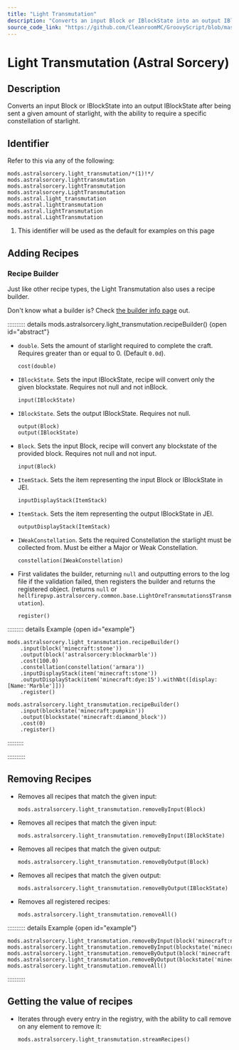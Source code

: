 ```yaml
---
title: "Light Transmutation"
description: "Converts an input Block or IBlockState into an output IBlockState after being sent a given amount of starlight, with the ability to require a specific constellation of starlight."
source_code_link: "https://github.com/CleanroomMC/GroovyScript/blob/master/src/main/java/com/cleanroommc/groovyscript/compat/mods/astralsorcery/LightTransmutation.java"
---
```


# Light Transmutation (Astral Sorcery)

## Description

Converts an input Block or IBlockState into an output IBlockState after being sent a given amount of starlight, with the ability to require a specific constellation of starlight.

## Identifier

Refer to this via any of the following:

```groovy:no-line-numbers {1}
mods.astralsorcery.light_transmutation/*(1)!*/
mods.astralsorcery.lighttransmutation
mods.astralsorcery.lightTransmutation
mods.astralsorcery.LightTransmutation
mods.astral.light_transmutation
mods.astral.lighttransmutation
mods.astral.lightTransmutation
mods.astral.LightTransmutation
```

1. This identifier will be used as the default for examples on this page

## Adding Recipes

### Recipe Builder

Just like other recipe types, the Light Transmutation also uses a recipe builder.

Don't know what a builder is? Check [the builder info page](../../../groovy/builder.md) out.

:::::::::: details mods.astralsorcery.light_transmutation.recipeBuilder() {open id="abstract"}
- `double`. Sets the amount of starlight required to complete the craft. Requires greater than or equal to 0. (Default `0.0d`).

    ```groovy:no-line-numbers
    cost(double)
    ```

- `IBlockState`. Sets the input IBlockState, recipe will convert only the given blockstate. Requires not null and not inBlock.

    ```groovy:no-line-numbers
    input(IBlockState)
    ```

- `IBlockState`. Sets the output IBlockState. Requires not null.

    ```groovy:no-line-numbers
    output(Block)
    output(IBlockState)
    ```

- `Block`. Sets the input Block, recipe will convert any blockstate of the provided block. Requires not null and not input.

    ```groovy:no-line-numbers
    input(Block)
    ```

- `ItemStack`. Sets the item representing the input Block or IBlockState in JEI.

    ```groovy:no-line-numbers
    inputDisplayStack(ItemStack)
    ```

- `ItemStack`. Sets the item representing the output IBlockState in JEI.

    ```groovy:no-line-numbers
    outputDisplayStack(ItemStack)
    ```

- `IWeakConstellation`. Sets the required Constellation the starlight must be collected from. Must be either a Major or Weak Constellation.

    ```groovy:no-line-numbers
    constellation(IWeakConstellation)
    ```

- First validates the builder, returning `null` and outputting errors to the log file if the validation failed, then registers the builder and returns the registered object. (returns `null` or `hellfirepvp.astralsorcery.common.base.LightOreTransmutations$Transmutation`).

    ```groovy:no-line-numbers
    register()
    ```

::::::::: details Example {open id="example"}
```groovy:no-line-numbers
mods.astralsorcery.light_transmutation.recipeBuilder()
    .input(block('minecraft:stone'))
    .output(block('astralsorcery:blockmarble'))
    .cost(100.0)
    .constellation(constellation('armara'))
    .inputDisplayStack(item('minecraft:stone'))
    .outputDisplayStack(item('minecraft:dye:15').withNbt([display:[Name:'Marble']]))
    .register()

mods.astralsorcery.light_transmutation.recipeBuilder()
    .input(blockstate('minecraft:pumpkin'))
    .output(blockstate('minecraft:diamond_block'))
    .cost(0)
    .register()
```

:::::::::

::::::::::

## Removing Recipes

- Removes all recipes that match the given input:

    ```groovy:no-line-numbers
    mods.astralsorcery.light_transmutation.removeByInput(Block)
    ```

- Removes all recipes that match the given input:

    ```groovy:no-line-numbers
    mods.astralsorcery.light_transmutation.removeByInput(IBlockState)
    ```

- Removes all recipes that match the given output:

    ```groovy:no-line-numbers
    mods.astralsorcery.light_transmutation.removeByOutput(Block)
    ```

- Removes all recipes that match the given output:

    ```groovy:no-line-numbers
    mods.astralsorcery.light_transmutation.removeByOutput(IBlockState)
    ```

- Removes all registered recipes:

    ```groovy:no-line-numbers
    mods.astralsorcery.light_transmutation.removeAll()
    ```

:::::::::: details Example {open id="example"}
```groovy:no-line-numbers
mods.astralsorcery.light_transmutation.removeByInput(block('minecraft:netherrack'))
mods.astralsorcery.light_transmutation.removeByInput(blockstate('minecraft:sandstone'))
mods.astralsorcery.light_transmutation.removeByOutput(block('minecraft:lapis_block'))
mods.astralsorcery.light_transmutation.removeByOutput(blockstate('minecraft:cake'))
mods.astralsorcery.light_transmutation.removeAll()
```

::::::::::

## Getting the value of recipes

- Iterates through every entry in the registry, with the ability to call remove on any element to remove it:

    ```groovy:no-line-numbers
    mods.astralsorcery.light_transmutation.streamRecipes()
    ```
